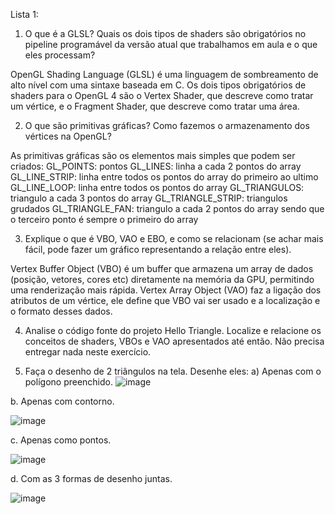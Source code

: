 Lista 1:

1. O que é a GLSL? Quais os dois tipos de shaders são obrigatórios no pipeline programável da versão atual que trabalhamos em aula e o que eles processam?

OpenGL Shading Language (GLSL) é uma linguagem de sombreamento de alto nível com uma sintaxe baseada em C. Os dois tipos obrigatórios de shaders para o OpenGL 4 são o Vertex Shader, que descreve como tratar um vértice, e o Fragment Shader, que descreve como tratar uma área.

2. O que são primitivas gráficas? Como fazemos o armazenamento dos vértices na OpenGL?
   
As primitivas gráficas são os elementos mais simples que podem ser criados:
GL_POINTS: pontos
GL_LINES: linha a cada 2 pontos do array
GL_LINE_STRIP: linha entre todos os pontos do array do primeiro ao ultimo
GL_LINE_LOOP: linha entre todos os pontos do array
GL_TRIANGULOS: triangulo a cada 3 pontos do array
GL_TRIANGLE_STRIP: triangulos grudados
GL_TRIANGLE_FAN: triangulo a cada 2 pontos do array sendo que o terceiro ponto é sempre o primeiro do array

3. Explique o que é VBO, VAO e EBO, e como se relacionam (se achar mais fácil, pode fazer um gráfico representando a relação entre eles). 

Vertex Buffer Object (VBO) é um buffer que armazena um array de dados (posição, vetores, cores etc) diretamente na memória da GPU, permitindo uma renderização mais rápida. Vertex Array Object (VAO) faz a ligação dos atributos de um vértice, ele define que VBO vai ser usado e a localização e o formato desses dados.

4. Analise o código fonte do projeto Hello Triangle. Localize e relacione os conceitos de shaders, VBOs e VAO apresentados até então. Não precisa entregar nada neste exercício.

5. Faça o desenho de 2 triângulos na tela. Desenhe eles:
a)	Apenas com o polígono preenchido.
![image](https://github.com/Guilherme-Maia-Nogueira/Processamento-Gr-fico/assets/166163081/950e2318-4958-465d-899e-2c60cba32913)

b. Apenas com contorno.

![image](https://github.com/Guilherme-Maia-Nogueira/Processamento-Gr-fico/assets/166163081/b064fb6c-5cbc-4385-8ead-7d1cb67f17b5)

c. Apenas como pontos.

![image](https://github.com/Guilherme-Maia-Nogueira/Processamento-Gr-fico/assets/166163081/93cc5b21-236b-4d19-b230-c2058800e08f)

d. Com as 3 formas de desenho juntas.

![image](https://github.com/Guilherme-Maia-Nogueira/Processamento-Gr-fico/assets/166163081/15554904-abe8-494a-9caa-4d6ea669b09e)










